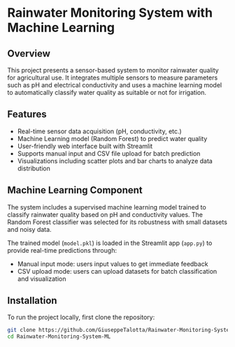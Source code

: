 # Rainwater Monitoring System with Machine Learning

## Overview
This project presents a sensor-based system to monitor rainwater quality for agricultural use. It integrates multiple sensors to measure parameters such as pH and electrical conductivity and uses a machine learning model to automatically classify water quality as suitable or not for irrigation.

## Features
- Real-time sensor data acquisition (pH, conductivity, etc.)
- Machine Learning model (Random Forest) to predict water quality
- User-friendly web interface built with Streamlit
- Supports manual input and CSV file upload for batch prediction
- Visualizations including scatter plots and bar charts to analyze data distribution

## Machine Learning Component
The system includes a supervised machine learning model trained to classify rainwater quality based on pH and conductivity values. The Random Forest classifier was selected for its robustness with small datasets and noisy data.

The trained model (`model.pkl`) is loaded in the Streamlit app (`app.py`) to provide real-time predictions through:
- Manual input mode: users input values to get immediate feedback
- CSV upload mode: users can upload datasets for batch classification and visualization

## Installation
To run the project locally, first clone the repository:

```bash
git clone https://github.com/GiuseppeTalotta/Rainwater-Monitoring-System-ML.git
cd Rainwater-Monitoring-System-ML

